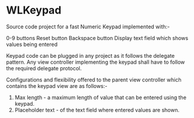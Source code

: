 WLKeypad
========

Source code project for a fast Numeric Keypad implemented with:-

0-9 buttons
Reset button
Backspace button
Display text field which shows values being entered

Keypad code can be plugged in any project as it follows the delegate pattern.
Any view controller implementing the keypad shall have to follow the required delegate protocol.

Configurations and flexibility offered to the parent view controller which contains the keypad view are as follows:-
1. Max length - a maximum length of value that can be entered using the keypad.
2. Placeholder text - of the text field where entered values are shown.
